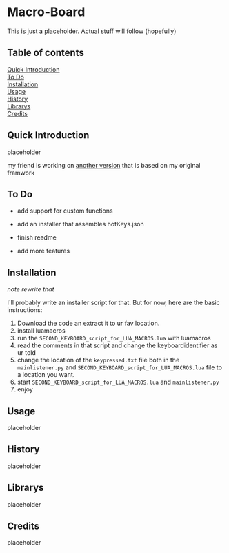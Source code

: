 # Macro-Board

This is just a placeholder. Actual stuff will follow (hopefully)

## Table of contents

[Quick Introduction](#quick-introduction)\
[To Do](#to-do)\
[Installation](#installation)\
[Usage](#usage)\
[History](#history)\
[Librarys](#librarys)\
[Credits](#credits)

## Quick Introduction

placeholder

my friend is working on [another version](https://github.com/TimeElysium/secondKeybordShortcuts) that is based on my original framwork

## To Do

- add support for custom functions
- add an installer that assembles hotKeys.json
- finish readme

- add more features

## Installation

*note rewrite that*

I´ll probably write an installer script for that. But for now, here are the basic instructions:

1. Download the code an extract it to ur fav location.
2. install luamacros
3. run the `SECOND_KEYBOARD_script_for_LUA_MACROS.lua` with luamacros
4. read the comments in that script and change the keyboardidentifier as ur told
5. change the location of the `keypressed.txt` file both in the `mainlistener.py` and `SECOND_KEYBOARD_script_for_LUA_MACROS.lua` file to a location you want.
6. start `SECOND_KEYBOARD_script_for_LUA_MACROS.lua` and `mainlistener.py`
7. enjoy

## Usage

placeholder

## History

placeholder

## Librarys

placeholder

## Credits

placeholder
